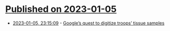 # [Published on 2023-01-05](index.md)

* [2023-01-05, 23:15:09](https://news.ycombinator.com/item?id=34268366) - [Google’s quest to digitize troops’ tissue samples](https://www.propublica.org/article/google-human-tissue-jpc-military)
